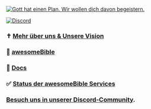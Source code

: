[![Gott hat einen Plan. Wir wollen dich davon begeistern.](https://github.com/awesomebible/.github/assets/42138517/0c76972c-3b41-4c9b-b436-1b832dab5859)](https://awesomebible.de)

[![Discord](https://img.shields.io/discord/940887747130957844?color=5865F2&logo=discord&logoColor=white)](https://chat.awesomebible.de)

### ✝️ [Mehr über uns & Unsere Vision](https://docs.awesomebible.de/unsere-vision/)

### 📘 [awesomeBible](https://awesomebible.de)

### 📖 [Docs](https://docs.awesomebible.de)

### ✅ [Status der awesomeBible Services](https://status.awesomebible.de)

### [Besuch uns in unserer Discord-Community](https://chat.awesomebible.de).
